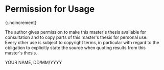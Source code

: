# Permission for Usage
{:.noincrement}

The author gives permission to make this master's thesis available for
consultation and to copy parts of this master's thesis for personal use.  Every
other use is subject to copyright terms, in particular with regard to the
obligation to explicitly state the source when quoting results from this
master's thesis.

YOUR NAME, DD/MM/YYYY
